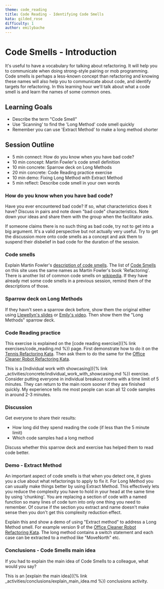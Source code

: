 ```yaml
---
theme: code_reading
title: Code Reading - Identifying Code Smells
kata: gilded_rose
difficulty: 1
author: emilybache
---
```


# Code Smells - Introduction

It's useful to have a vocabulary for talking about refactoring. It will help you to communicate when doing strong-style pairing or mob programming. Code smells is perhaps a less-known concept than refactoring and knowing these names will also help you to communicate about code, and identify targets for refactoring. In this learning hour we'll talk about what a code smell is and learn the names of some common ones. 

## Learning Goals
* Describe the term "Code Smell"
* Use 'Scanning' to find the 'Long Method' code smell quickly
* Remember you can use 'Extract Method' to make a long method shorter

## Session Outline
 
* 5 min connect: How do you know when you have bad code? 
* 10 min concept: Martin Fowler's code smell definition 
* 10 min concrete: Sparrow deck on Long Methods
* 20 min concrete: Code Reading practice exercise
* 10 min demo: Fixing Long Method with Extract Method
* 5 min reflect: Describe code smell in your own words

### How do you know when you have bad code?
Have you ever encountered bad code? If so, what characteristics does it have? Discuss in pairs and note down "bad code" characteristics. Note down your ideas and share them with the group when the facilitator asks.

If someone claims there is no such thing as bad code, try not to get into a big argument. It's a valid perspective but not actually very useful. Try to get the discussion more onto code smells as a concept and ask them to suspend their disbelief in bad code for the duration of the session.

### Code smells
Explain Martin Fowler's [description of code smells](https://www.martinfowler.com/bliki/CodeSmell.html). The list of [Code Smells](/reference/code_smells/index.html) on this site uses the same names as Martin Fowler's book 'Refactoring'. There is another list of common code smells on [wikipedia](https://en.wikipedia.org/wiki/Code_smell). If they have already met some code smells in a previous session, remind them of the descriptions of those.

### Sparrow deck on Long Methods
If they havn't seen a sparrow deck before, show them the original either using [Llewellyn's slides](https://llewellynfalco.blogspot.com/p/sparrow-decks.html) or [Emily's video](https://youtu.be/tkqZDaw-4E4). Then show them the "Long Methods" sparrow deck.

### Code Reading practice
This exercise is explained on the [code reading exercise]({% link exercises/code_reading.md %}) page. First demonstrate how to do it on the [Tennis Refactoring Kata](https://github.com/emilybache/Tennis-Refactoring-Kata). Then ask them to do the same for the [Office Cleaner Robot Refactoring Kata](https://github.com/sammancoaching/OfficeCleaningRobot-Refactoring-Kata).

This is a [Individual work with showcasing]({% link _activities/concrete/individual_work_with_showcasing.md %}) exercise. Consider putting everyone in individual breakout rooms with a time limit of 5 minutes. They can return to the main room sooner if they are finished quickly. My experience tells me most people can scan all 12 code samples in around 2-3 minutes.

### Discussion
Get everyone to share their results: 

* How long did they spend reading the code (if less than the 5 minute limit) 
* Which code samples had a long method 

Discuss whether this sparrow deck and exercise has helped them to read code better.

### Demo - Extract Method
An important aspect of code smells is that when you detect one, it gives you a clue about what refactorings to apply to fix it. For Long Method you can usually make things better by using Extract Method. This effectively lets you reduce the complexity you have to hold in your head at the same time by using 'chunking'. You are replacing a section of code with a named function so many lines of code turn into only one thing you need to remember. Of course if the section you extract and name doesn't make sense then you don't get this complexity reduction effect.

Explain this and show a demo of using "Extract method" to address a Long Method smell. For example version 9 of the [Office Cleaner Robot Refactoring Kata](https://github.com/sammancoaching/OfficeCleaningRobot-Refactoring-Kata). The long method contains a switch statement and each case can be extracted to a method like "MoveNorth" etc.

### Conclusions - Code Smells main idea
If you had to explain the main idea of Code Smells to a colleague, what would you say?

This is an [explain the main idea]({% link _activities/conclusions/explain_main_idea.md %}) conclusions activity.

